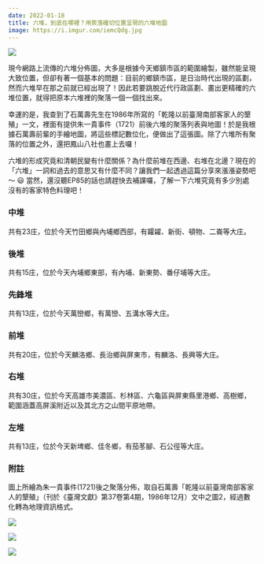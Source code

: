 ```yaml
---
date: 2022-01-18
title: 六堆，到底在哪裡？用聚落確切位置呈現的六堆地圖
image: https://i.imgur.com/iemcQdg.jpg
---
```

![](https://i.imgur.com/iemcQdg.jpg)

現今網路上流傳的六堆分佈圖，大多是根據今天鄉鎮市區的範圍繪製，雖然能呈現大致位置，但卻有著一個基本的問題：目前的鄉鎮市區，是日治時代出現的區劃，然而六堆早在那之前就已經出現了！因此若要跳脫近代行政區劃、畫出更精確的六堆位置，就得把原本六堆裡的聚落一個一個找出來。

幸運的是，我查到了石萬壽先生在1986年所寫的「乾隆以前臺灣南部客家人的墾殖」一文，裡面有提供朱一貴事件（1721）前後六堆的聚落列表與地圖！於是我根據石萬壽前輩的手繪地圖，將這些標記數位化，便做出了這張圖。除了六堆所有聚落的位置之外，還把鳳山八社也畫上去囉！

六堆的形成究竟和清朝民變有什麼關係？為什麼前堆在西邊、右堆在北邊？現在的「六堆」一詞和過去的意思又有什麼不同？讓我們一起透過這篇分享來漲漲姿勢吧～ 😃 當然，還沒聽EP85的話也請趕快去補課囉，了解一下六堆究竟有多少別處沒有的客家特色料理吧！

### 中堆
共有23庄，位於今天竹田鄉與內埔鄉西部，有糶糴、新街、頓物、二崙等大庄。

### 後堆
共有15庄，位於今天內埔鄉東部，有內埔、新東勢、番仔埔等大庄。

### 先鋒堆
共有13庄，位於今天萬巒鄉，有萬巒、五溝水等大庄。

### 前堆
共有20庄，位於今天麟洛鄉、長治鄉與屏東市，有麟洛、長興等大庄。

### 右堆
共有30庄，位於今天高雄市美濃區、杉林區、六龜區與屏東縣里港鄉、高樹鄉，範圍涵蓋高屏溪附近以及其北方之山間平原地帶。

### 左堆
共有13庄，位於今天新埤鄉、佳冬鄉，有茄苳腳、石公徑等大庄。

### 附註
圖上所繪為朱一貴事件(1721)後之聚落分佈，取自石萬壽「乾隆以前臺灣南部客家人的墾殖」（刊於《臺灣文獻》第37卷第4期，1986年12月）文中之圖2，經過數化轉為地理資訊格式。

![](https://i.imgur.com/LCHalib.jpg)

![](https://i.imgur.com/jxJdbiw.jpg)

![](https://i.imgur.com/iEG3KBe.jpg)
